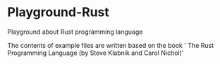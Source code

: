 # Playground-Rust
Playground about Rust programming language

The contents of example files are written based on the book ' The Rust Programming Language (by Steve Klabnik and Carol Nichol)' 
